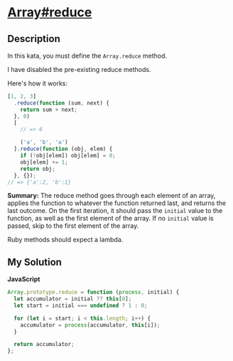 # [Array#reduce](https://www.codewars.com/kata/5411e3e95f3a7f6a7a0000e3)

## Description

In this kata, you must define the `Array.reduce` method.

I have disabled the pre-existing reduce methods.

Here's how it works:

```js
[1, 2, 3]
  .reduce(function (sum, next) {
    return sum + next;
  }, 0)
  [
    // => 6

    ('a', 'b', 'a')
  ].reduce(function (obj, elem) {
    if (!obj[elem]) obj[elem] = 0;
    obj[elem] += 1;
    return obj;
  }, {});
// => {'a':2, 'b':1}
```

**Summary:** The reduce method goes through each element of an array, applies the function to whatever the function returned last, and returns the last outcome. On the first iteration, it should pass the `initial` value to the function, as well as the first element of the array. If no `initial` value is passed, skip to the first element of the array.

Ruby methods should expect a lambda.

## My Solution

**JavaScript**

```js
Array.prototype.reduce = function (process, initial) {
  let accumulator = initial ?? this[0];
  let start = initial === undefined ? 1 : 0;

  for (let i = start; i < this.length; i++) {
    accumulator = process(accumulator, this[i]);
  }

  return accumulator;
};
```